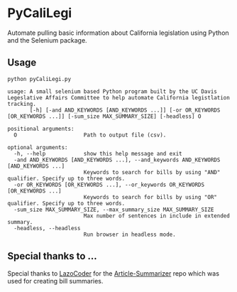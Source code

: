 # PyCaliLegi

Automate pulling basic information about California legislation using Python 
and the Selenium package.

## Usage

`python pyCaliLegi.py`

```
usage: A small selenium based Python program built by the UC Davis Legeslative Affairs Committee to help automate California legistlation tracking.
       [-h] [-and AND_KEYWORDS [AND_KEYWORDS ...]] [-or OR_KEYWORDS [OR_KEYWORDS ...]] [-sum_size MAX_SUMMARY_SIZE] [-headless] O

positional arguments:
  O                     Path to output file (csv).

optional arguments:
  -h, --help            show this help message and exit
  -and AND_KEYWORDS [AND_KEYWORDS ...], --and_keywords AND_KEYWORDS [AND_KEYWORDS ...]
                        Keywords to search for bills by using "AND" qualifier. Specify up to three words.
  -or OR_KEYWORDS [OR_KEYWORDS ...], --or_keywords OR_KEYWORDS [OR_KEYWORDS ...]
                        Keywords to search for bills by using "OR" qualifier. Specify up to three words.
  -sum_size MAX_SUMMARY_SIZE, --max_summary_size MAX_SUMMARY_SIZE
                        Max number of sentences in include in extended summary.
  -headless, --headless
                        Run browser in headless mode.
```

## Special thanks to ...

Special thanks to [LazoCoder]('https://github.com/LazoCoder') for the
[Article-Summarizer](https://github.com/LazoCoder/Article-Summarizer) repo
which was used for creating bill summaries.
